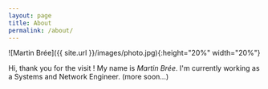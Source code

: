 ```yaml
---
layout: page
title: About
permalink: /about/
---
```


![Martin Brée]({{ site.url }}/images/photo.jpg){:height="20%" width="20%"}

Hi, thank you for the visit !
My name is *Martin Brée*. I'm currently working as a Systems and Network Engineer.
(more soon...)
